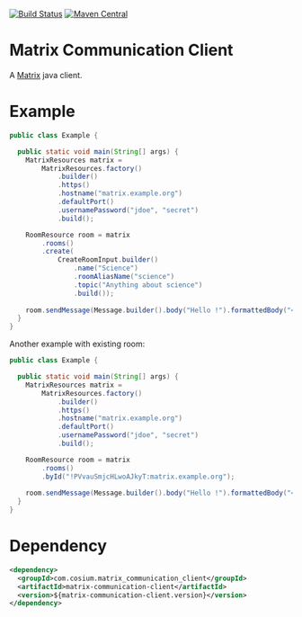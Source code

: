 [![Build Status](https://github.com/Cosium/matrix-communication-client/actions/workflows/ci.yml/badge.svg)](https://github.com/Cosium/matrix-communication-client/actions/workflows/ci.yml)
[![Maven Central](https://img.shields.io/maven-central/v/com.cosium.matrix_communication_client/matrix-communication-client.svg)](https://search.maven.org/#search%7Cgav%7C1%7Cg%3A%22com.cosium.matrix_communication_client%22%20AND%20a%3A%22matrix-communication-client%22)


# Matrix Communication Client

A [Matrix](https://matrix.org/) java client.

# Example

```java
public class Example {

  public static void main(String[] args) {
    MatrixResources matrix =
        MatrixResources.factory()
            .builder()
            .https()
            .hostname("matrix.example.org")
            .defaultPort()
            .usernamePassword("jdoe", "secret")
            .build();

    RoomResource room = matrix
        .rooms()
        .create(
            CreateRoomInput.builder()
                .name("Science")
                .roomAliasName("science")
                .topic("Anything about science")
                .build());
	
    room.sendMessage(Message.builder().body("Hello !").formattedBody("<b>Hello !</b>").build());
  }
}
```

Another example with existing room:

```java
public class Example {

  public static void main(String[] args) {
    MatrixResources matrix =
        MatrixResources.factory()
            .builder()
            .https()
            .hostname("matrix.example.org")
            .defaultPort()
            .usernamePassword("jdoe", "secret")
            .build();

    RoomResource room = matrix
        .rooms()
        .byId("!PVvauSmjcHLwoAJkyT:matrix.example.org");
	
    room.sendMessage(Message.builder().body("Hello !").formattedBody("<b>Hello !</b>").build());
  }
}
```

# Dependency

```xml
<dependency>
  <groupId>com.cosium.matrix_communication_client</groupId>
  <artifactId>matrix-communication-client</artifactId>
  <version>${matrix-communication-client.version}</version>
</dependency>
```
